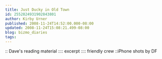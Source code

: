 ```yaml
---
title: Just Ducky in Old Town
id: 2552824931902843801
author: Kirby Urner
published: 2008-11-24T14:52:00.000-08:00
updated: 2008-11-24T15:08:21.499-08:00
blog: bizmo_diaries
tags: 
---
```


[](http://www.flickr.com/photos/17157315@N00/3057426972/):: Dave's reading material ::[](http://www.flickr.com/photos/17157315@N00/3056589089/):: excerpt ::[](http://www.flickr.com/photos/17157315@N00/3056589015/):: friendly crew ::iPhone shots by DF
